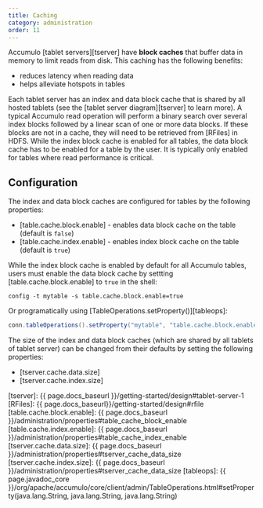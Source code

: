 ```yaml
---
title: Caching
category: administration
order: 11
---
```


Accumulo [tablet servers][tserver] have **block caches** that buffer data in memory to limit reads from disk.
This caching has the following benefits:

* reduces latency when reading data
* helps alleviate hotspots in tables

Each tablet server has an index and data block cache that is shared by all hosted tablets (see the [tablet server diagram][tserver]
to learn more). A typical Accumulo read operation will perform a binary search over several index blocks followed by a linear scan
of one or more data blocks. If these blocks are not in a cache, they will need to be retrieved from [RFiles] in HDFS. While the index
block cache is enabled for all tables, the data block cache has to be enabled for a table by the user. It is typically only enabled
for tables where read performance is critical.

## Configuration

The index and data block caches are configured for tables by the following properties:

* [table.cache.block.enable] - enables data block cache on the table (default is `false`)
* [table.cache.index.enable] - enables index block cache on the table (default is `true`)

While the index block cache is enabled by default for all Accumulo tables, users must enable the data block cache by
settting [table.cache.block.enable] to `true` in the shell:

    config -t mytable -s table.cache.block.enable=true

Or programatically using [TableOperations.setProperty()][tableops]:

```java
conn.tableOperations().setProperty("mytable", "table.cache.block.enable", "true");
```

The size of the index and data block caches (which are shared by all tablets of tablet server) can be changed from
their defaults by setting the following properties:

* [tserver.cache.data.size]
* [tserver.cache.index.size]

[tserver]: {{ page.docs_baseurl }}/getting-started/design#tablet-server-1
[RFiles]: {{ page.docs_baseurl}}/getting-started/design#rfile
[table.cache.block.enable]: {{ page.docs_baseurl }}/administration/properties#table_cache_block_enable
[table.cache.index.enable]: {{ page.docs_baseurl }}/administration/properties#table_cache_index_enable
[tserver.cache.data.size]: {{ page.docs_baseurl }}/administration/properties#tserver_cache_data_size
[tserver.cache.index.size]: {{ page.docs_baseurl }}/administration/properties#tserver_cache_data_size
[tableops]: {{ page.javadoc_core }}/org/apache/accumulo/core/client/admin/TableOperations.html#setProperty(java.lang.String, java.lang.String, java.lang.String)
